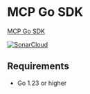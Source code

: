 # MCP Go SDK
[MCP Go SDK](./image.png)

[![SonarCloud](https://sonarcloud.io/api/project_badges/measure?project=marketconnect_mcp-go&metric=alert_status)](https://sonarcloud.io/summary/new_code?id=marketconnect_mcp-go)

<!-- [![Go Reference](https://pkg.go.dev/badge/github.com/marketconnect/mcp.svg)](https://pkg.go.dev/github.com/marketconnect/mcp)
[![CI](https://github.com/marketconnect/mcp/actions/workflows/ci.yml/badge.svg)](https://github.com/marketconnect/mcp/actions) -->

## Requirements

- Go 1.23 or higher
